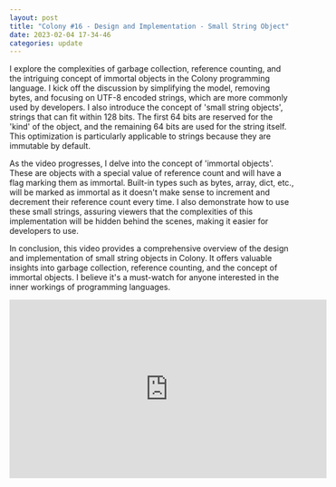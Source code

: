 ```yaml
---
layout: post
title: "Colony #16 - Design and Implementation - Small String Object"
date: 2023-02-04 17-34-46
categories: update
---
```


I explore the complexities of garbage collection, reference counting, and the intriguing concept of immortal objects in the Colony programming language. I kick off the discussion by simplifying the model, removing bytes, and focusing on UTF-8 encoded strings, which are more commonly used by developers. I also introduce the concept of 'small string objects', strings that can fit within 128 bits. The first 64 bits are reserved for the 'kind' of the object, and the remaining 64 bits are used for the string itself. This optimization is particularly applicable to strings because they are immutable by default.

As the video progresses, I delve into the concept of 'immortal objects'. These are objects with a special value of reference count and will have a flag marking them as immortal. Built-in types such as bytes, array, dict, etc., will be marked as immortal as it doesn't make sense to increment and decrement their reference count every time. I also demonstrate how to use these small strings, assuring viewers that the complexities of this implementation will be hidden behind the scenes, making it easier for developers to use.

In conclusion, this video provides a comprehensive overview of the design and implementation of small string objects in Colony. It offers valuable insights into garbage collection, reference counting, and the concept of immortal objects. I believe it's a must-watch for anyone interested in the inner workings of programming languages.

<iframe width="560" height="315" src="https://www.youtube.com/embed/GY-cHUanWEs" title="YouTube video player" frameborder="0" allow="accelerometer; autoplay; clipboard-write; encrypted-media; gyroscope; picture-in-picture; web-share" allowfullscreen></iframe>
